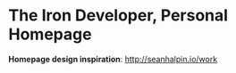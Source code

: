 # The Iron Developer, Personal Homepage


**Homepage design inspiration**: http://seanhalpin.io/work